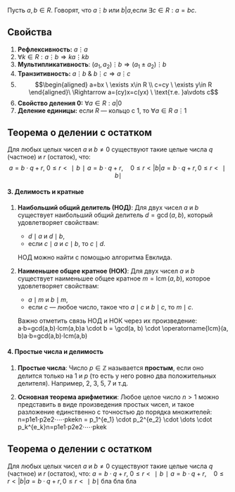 Пусть $a,b \in R$. Говорят, что $a \vdots b$ или $b|a$,если $\exists{c \in R}: a=bc$.

## Свойства
1. **Рефлексивность:** $a \vdots a$
2. $\forall k\in R: a\vdots b \Rightarrow ka\vdots kb$
3. **Мультипликативность**: $(a_{1},a_{2}) \vdots b \Rightarrow (a_{1}\pm a_{2}) \vdots b$
4. **Транзитивность:** $a \vdots b \ \& \ b\vdots c \Rightarrow a\vdots c$
5. $$\begin{aligned} a=bx \ \exists x\in R \\ c=cy \ \exists y\in R \end{aligned}\ \Rightarrow a=(cy)x=c(yx) \ \text{т.е. }a\vdots c$$
6. **Свойство деления 0:** $\forall a \in R: a|0$
7. **Деление единицы:** если $R$ — кольцо с 1, то $\forall a\in R \ a \vdots 1$ 

## **Теорема о делении с остатком**
Для любых целых чисел $a$ и $b \neq 0$ существуют такие целые числа $q$ (частное) и $r$ (остаток), что: $$a=b⋅q+r, \ 0≤r<∣b∣a = b \cdot q + r, \quad 0 \leq r < |b|a=b⋅q+r,0≤r<∣b∣$$
 


#### 3. Делимость и кратные

1. **Наибольший общий делитель (НОД)**: Для двух чисел $a$ и $b$ существует наибольший общий делитель $d = \gcd(a, b)$, который удовлетворяет свойствам:
    
    - $d \mid a$ и $d \mid b$,
    - если $c \mid a$ и $c \mid b$, то $c \mid d$.
    
    НОД можно найти с помощью алгоритма Евклида.
    
2. **Наименьшее общее кратное (НОК)**: Для двух чисел $a$ и $b$ существует наименьшее общее кратное $m = \operatorname{lcm}(a, b)$, которое удовлетворяет свойствам:
    
    - $a \mid m$ и $b \mid m$,
    - если $c$ — любое число, такое что $a \mid c$ и $b \mid c$, то $m \mid c$.
    
    Важно отметить связь НОД и НОК через их произведение: a⋅b=gcd⁡(a,b)⋅lcm⁡(a,b)a \cdot b = \gcd(a, b) \cdot \operatorname{lcm}(a, b)a⋅b=gcd(a,b)⋅lcm(a,b)
    

#### 4. Простые числа и делимость

1. **Простые числа**: Число $p \in \mathbb{Z}$ называется **простым**, если оно делится только на $1$ и $p$ (то есть у него ровно два положительных делителя). Например, $2$, $3$, $5$, $7$ и т.д.
    
2. **Основная теорема арифметики**: Любое целое число $n > 1$ можно представить в виде произведения простых чисел, и такое разложение единственно с точностью до порядка множителей: n=p1e1⋅p2e2⋅⋯⋅pkekn = p_1^{e_1} \cdot p_2^{e_2} \cdot \dots \cdot p_k^{e_k}n=p1e1​​⋅p2e2​​⋅⋯⋅pkek​​
    

## **Теорема о делении с остатком**
Для любых целых чисел $a$ и $b \neq 0$ существуют такие целые числа $q$ (частное) и $r$ (остаток), что: $a=b⋅q+r, \ 0≤r<∣b∣a = b \cdot q + r, \quad 0 \leq r < |b|a=b⋅q+r,0≤r<∣b∣$
 бла бла бла